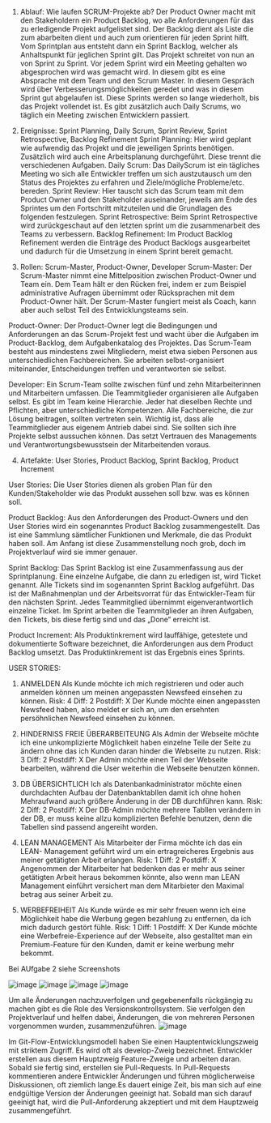 1)	Ablauf: Wie laufen SCRUM-Projekte ab? 
Der Product Owner macht mit den Stakeholdern ein Product Backlog, wo alle Anforderungen für das zu erledigende Projekt aufgelistet sind. Der Backlog dient als Liste die zum abarbeiten dient und auch zum orientieren für jeden Sprint hilft. Vom Sprintplan aus entsteht dann ein Sprint Backlog, welcher als Anhaltspunkt für jeglichen Sprint gilt. Das Projekt schreitet von nun an von Sprint zu Sprint. Vor jedem Sprint wird ein Meeting gehalten wo abgesprochen wird was gemacht wird. In diesem gibt es eine Absprache mit dem Team und den Scrum Master. In diesem Gespräch wird über Verbesserungsmöglichkeiten geredet und was in diesem Sprint gut abgelaufen ist. Diese Sprints werden so lange wiederholt, bis das Projekt vollendet ist. Es gibt zusätzlich auch Daily Scrums, wo täglich ein Meeting zwischen Entwicklern passiert.

2)	Ereignisse: 
Sprint Planning, Daily Scrum, Sprint Review, Sprint Retrospective, Backlog Refinement 
Sprint Planning:
Hier wird geplant wie aufwendig das Projekt und die jeweiligen Sprints benötigen. Zusätzlich wird auch eine Arbeitsplanung durchgeführt. Diese trennt die verschiedenen Aufgaben. 
Daily Scrum:
Das DailyScrum ist ein tägliches Meeting wo sich alle Entwickler treffen um sich austzutausch um den Status des Projektes zu erfahren und Ziele/mögliche Probleme/etc.  bereden. 
Sprint Review:
Hier tauscht sich das Scrum team mit dem Product Owner  und den Stakeholder auseinander, jeweils am Ende des Sprintes um den Fortschritt mitzuteilen und die Grundlagen des folgenden festzulegen.
Sprint Retrospective:
Beim Sprint Retrospective wird zurückgeschaut auf den letzten sprint um die zusammenarbeit des Teams zu verbessern.
Backlog Refinement:
Im Product Backlog Refinement werden die Einträge des Product Backlogs ausgearbeitet und dadurch für die Umsetzung in einem Sprint bereit gemacht.

3)	Rollen: Scrum-Master, Product-Owner, Developer 
Scrum-Master:
Der Scrum-Master nimmt eine Mittelposition zwischen Product-Owner und Team ein. Dem Team hält er den Rücken frei, indem er zum Beispiel administrative Aufragen übernimmt oder Rücksprachen mit dem Product-Owner hält. Der Scrum-Master fungiert meist als Coach, kann aber auch selbst Teil des Entwicklungsteams sein.

Product-Owner:
Der Product-Owner legt die Bedingungen und Anforderungen an das Scrum-Projekt fest und wacht über die Aufgaben im Product-Backlog, dem Aufgabenkatalog des Projektes. Das Scrum-Team besteht aus mindestens zwei Mitgliedern, meist etwa sieben Personen aus unterschiedlichen Fachbereichen. Sie arbeiten selbst-organisiert miteinander, Entscheidungen treffen und verantworten sie selbst. 

Developer:
Ein Scrum-Team sollte zwischen fünf und zehn Mitarbeiterinnen und Mitarbeitern umfassen. Die Teammitglieder organisieren alle Aufgaben selbst. Es gibt im Team keine Hierarchie. Jeder hat dieselben Rechte und Pflichten, aber unterschiedliche Kompetenzen. Alle Fachbereiche, die zur Lösung beitragen, sollten vertreten sein. Wichtig ist, dass alle Teammitglieder aus eigenem Antrieb dabei sind. Sie sollten sich ihre Projekte selbst aussuchen können. Das setzt Vertrauen des Managements und Verantwortungsbewusstsein der Mitarbeitenden voraus.

4)	Artefakte: User Stories, Product Backlog, Sprint Backlog, Product Increment

User Stories:
Die User Stories dienen als groben Plan für den Kunden/Stakeholder wie das Produkt aussehen soll bzw. was es können soll. 

Product Backlog:
Aus den Anforderungen des Product-Owners und den User Stories wird ein sogenanntes Product Backlog zusammengestellt. Das ist eine Sammlung sämtlicher Funktionen und Merkmale, die das Produkt haben soll. Am Anfang ist diese Zusammenstellung noch grob, doch im Projektverlauf wird sie immer genauer. 

Sprint Backlog:
Das Sprint Backlog ist eine Zusammenfassung aus der Sprintplanung. Eine einzelne Aufgabe, die dann zu erledigen ist, wird Ticket genannt. Alle Tickets sind im sogenannten Sprint Backlog aufgeführt. Das ist der Maßnahmenplan und der Arbeitsvorrat für das Entwickler-Team für den nächsten Sprint. Jedes Teammitglied übernimmt eigenverantwortlich einzelne Ticket. Im Sprint arbeiten die Teammitglieder an ihren Aufgaben, den Tickets, bis diese fertig sind und das „Done“ erreicht ist.

Product Increment:
Als Produktinkrement wird lauffähige, getestete und dokumentierte Software bezeichnet, die Anforderungen aus dem Product Backlog umsetzt. Das Produktinkrement ist das Ergebnis eines Sprints.



USER STORIES:
1. ANMELDEN Als Kunde möchte ich mich registrieren und oder auch anmelden können um meinen angepassten Newsfeed einsehen zu können.
Risk: 4     Diff: 2       Postdiff: X
Der Kunde möchte einen angepassten Newsfeed haben, also meldet er sich an, um den ersehnten persöhnlichen Newsfeed einsehen zu können.

2. HINDERNISS FREIE ÜBERARBEITEUNG  Als Admin der Webseite möchte ich eine unkomplizierte Möglichkeit  haben einzelne Teile der Seite zu ändern ohne das ich Kunden daran hinder die Webseite zu nutzen.
Risk: 3     Diff: 2       Postdiff: X
Der Admin möchte einen Teil der Webseite bearbeiten, während die User weiterhin die Webseite benutzen können.

3. DB ÜBERSICHTLICH  Ich als Datenbankadministrator möchte einen durchdachten Aufbau der Datenbanktabllen damit ich ohne hohen Mehraufwand auch größere Änderung in der DB durchführen kann.
Risk: 2     Diff: 2       Postdiff: X
Der DB-Admin möchte mehrere Tabllen verändern in der DB, er muss keine allzu komplizierten Befehle benutzen, denn die Tabellen sind passend angereiht worden.

4. LEAN MANAGEMENT Als Mitarbeiter der Firma möchte ich das ein LEAN- Management geführt wird um ein ertragreicheres Ergebnis aus meiner getätigten Arbeit erlangen.
Risk: 1     Diff: 2       Postdiff: X
Angenommen der Mitarbeiter hat bedenken das er mehr aus seiner getätigten Arbeit heraus bekommen könnte, also wenn man LEAN Management einführt versichert man dem Mitarbieter den Maximal betrag aus seiner Arbeit zu.

5. WERBEFREIHEIT  Als Kunde würde es mir sehr freuen wenn ich eine Möglichkeit habe die Werbung gegen bezahlung zu entfernen, da ich mich dadurch gestört fühle.
Risk: 1     Diff: 1       Postdiff: X
Der Kunde möchte eine Werbefreie-Experience auf der Webseite, also gestalltet man ein Premium-Feature für den Kunden, damit er keine werbung mehr bekommt. 


Bei AUfgabe 2 siehe Screenshots

![image](https://user-images.githubusercontent.com/85675109/166565802-f1b9d445-5650-47b4-a1fa-62376bd44c34.png)
![image](https://user-images.githubusercontent.com/85675109/166565816-728bad11-25cf-4abe-bffa-8965b0ff41b5.png)
![image](https://user-images.githubusercontent.com/85675109/166565846-b2941cb7-3e33-4181-af21-82d5f154ab08.png)
![image](https://user-images.githubusercontent.com/85675109/166565869-15fac248-a760-4699-9176-644aa0af44e0.png)



Um alle Änderungen nachzuverfolgen und gegebenenfalls rückgängig zu machen gibt es die Role des Versionskontrollsystem.  Sie verfolgen den Projektverlauf  und helfen  dabei, Änderungen, die von mehreren Personen vorgenommen wurden, zusammenzuführen. 
![image](https://user-images.githubusercontent.com/85675109/167649557-951f583e-a5ac-4451-a125-0b35a261e578.png)


Im Git-Flow-Entwicklungsmodell haben Sie einen Hauptentwicklungszweig mit striktem Zugriff. Es wird oft als develop-Zweig bezeichnet. Entwickler erstellen aus diesem Hauptzweig Feature-Zweige und arbeiten daran. Sobald sie fertig sind, erstellen sie Pull-Requests. In Pull-Requests kommentieren andere Entwickler Änderungen und führen möglicherweise Diskussionen, oft ziemlich lange.Es dauert einige Zeit, bis man sich auf eine endgültige Version der Änderungen geeinigt hat. Sobald man sich darauf geeinigt hat, wird die Pull-Anforderung akzeptiert und mit dem Hauptzweig zusammengeführt.


